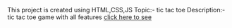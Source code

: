 This project is created using HTML,CSS,JS
Topic:- tic tac toe
Description:- tic tac toe game with all features
[click here to see](https://tigerbhai16.github.io/HTML-CSS-JS/tic%20tac%20toe/tic.html) 
